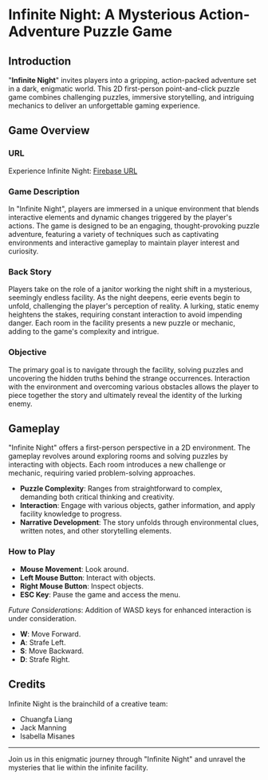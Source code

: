 # Infinite Night: A Mysterious Action-Adventure Puzzle Game

## Introduction

"**Infinite Night**" invites players into a gripping, action-packed adventure set in a dark, enigmatic world. This 2D first-person point-and-click puzzle game combines challenging puzzles, immersive storytelling, and intriguing mechanics to deliver an unforgettable gaming experience.

## Game Overview

### URL
Experience Infinite Night: [Firebase URL](https://infinite-night.firebaseapp.com/benchmark1)

### Game Description
In "Infinite Night", players are immersed in a unique environment that blends interactive elements and dynamic changes triggered by the player's actions. The game is designed to be an engaging, thought-provoking puzzle adventure, featuring a variety of techniques such as captivating environments and interactive gameplay to maintain player interest and curiosity.

### Back Story
Players take on the role of a janitor working the night shift in a mysterious, seemingly endless facility. As the night deepens, eerie events begin to unfold, challenging the player's perception of reality. A lurking, static enemy heightens the stakes, requiring constant interaction to avoid impending danger. Each room in the facility presents a new puzzle or mechanic, adding to the game's complexity and intrigue.

### Objective
The primary goal is to navigate through the facility, solving puzzles and uncovering the hidden truths behind the strange occurrences. Interaction with the environment and overcoming various obstacles allows the player to piece together the story and ultimately reveal the identity of the lurking enemy.

## Gameplay

"Infinite Night" offers a first-person perspective in a 2D environment. The gameplay revolves around exploring rooms and solving puzzles by interacting with objects. Each room introduces a new challenge or mechanic, requiring varied problem-solving approaches.

- **Puzzle Complexity**: Ranges from straightforward to complex, demanding both critical thinking and creativity.
- **Interaction**: Engage with various objects, gather information, and apply facility knowledge to progress.
- **Narrative Development**: The story unfolds through environmental clues, written notes, and other storytelling elements.

### How to Play

- **Mouse Movement**: Look around.
- **Left Mouse Button**: Interact with objects.
- **Right Mouse Button**: Inspect objects.
- **ESC Key**: Pause the game and access the menu.

*Future Considerations*: Addition of WASD keys for enhanced interaction is under consideration.

- **W**: Move Forward.
- **A**: Strafe Left.
- **S**: Move Backward.
- **D**: Strafe Right.

## Credits

Infinite Night is the brainchild of a creative team:

- Chuangfa Liang
- Jack Manning
- Isabella Misanes

---

Join us in this enigmatic journey through "Infinite Night" and unravel the mysteries that lie within the infinite facility.

